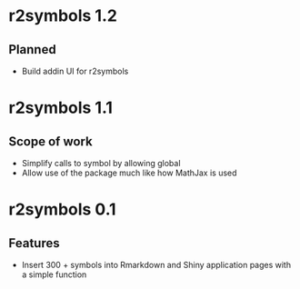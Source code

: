 # r2symbols 1.2

## Planned

 - Build addin UI for r2symbols 
 
# r2symbols 1.1

## Scope of work

 - Simplify calls to symbol by allowing global
 - Allow use of the package much like how MathJax is used


# r2symbols 0.1

## Features

 - Insert 300 + symbols into Rmarkdown and Shiny application pages with a simple function
